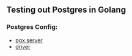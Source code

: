 ## Testing out Postgres in Golang

### Postgres Config:
- [pgx server](https://hub.docker.com/_/postgres) 
- [driver](https://pkg.go.dev/github.com/lib/pq#section-readme)